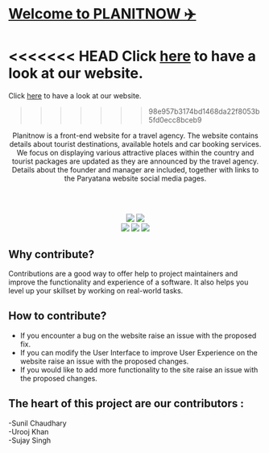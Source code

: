 # [Welcome to PLANITNOW ✈️](https://plananytime.netlify.app/)

<<<<<<< HEAD
Click [here](https://plananytime.netlify.app/) to have a look at our website.
=======
Click [here](https://plananytime.netlyfy.app) to have a look at our website.
>>>>>>> 98e957b3174bd1468da22f8053b5fd0ecc8bceb9
<p align="center">
Planitnow is a front-end website for a travel agency. The website contains details about tourist destinations, available hotels and car booking services. We focus on displaying various attractive places within the country and tourist packages are updated as they are announced by the travel agency. Details about the founder and manager are included, together with links to the Paryatana website social media pages.
</p>

<br> <br>

<p align="center">

<img src="https://forthebadge.com/images/badges/built-by-developers.svg"/>
<img src="https://forthebadge.com/images/badges/uses-brains.svg"/>
<br>
<img src="https://forthebadge.com/images/badges/made-with-javascript.svg"/>
<img src="https://forthebadge.com/images/badges/powered-by-responsibility.svg"/>
<img src="https://forthebadge.com/images/badges/built-with-love.svg"/>

<p>

## Why contribute?
 Contributions are a good way to offer help to project maintainers and improve the functionality and experience of a software. It also helps you level up your skillset by working on real-world tasks.
 
 ## How to contribute? 
- If you encounter a bug on the website raise an issue with the proposed fix.
- If you can modify the User Interface to improve User Experience on the website raise an issue with the proposed changes. 
- If you would like to add more functionality to the site raise an issue with the proposed changes.
 


## The heart of this project are our contributors : 

-Sunil Chaudhary<br>
-Urooj Khan<br>
-Sujay Singh




